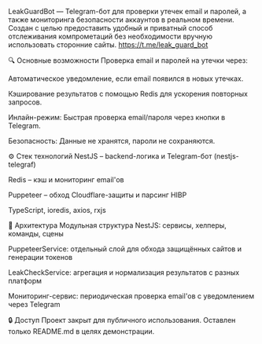 LeakGuardBot — Telegram-бот для проверки утечек email и паролей, а также мониторинга безопасности аккаунтов в реальном времени. Создан с целью предоставить удобный и приватный способ отслеживания компрометаций без необходимости вручную использовать сторонние сайты.
https://t.me/leak_guard_bot

🔍 Основные возможности
Проверка email и паролей на утечки через:

Автоматическое уведомление, если email появился в новых утечках.

Кэширование результатов с помощью Redis для ускорения повторных запросов.

Инлайн-режим: Быстрая проверка email/пароля через кнопки в Telegram.

Безопасность: Данные не хранятся, пароли не сохраняются.

⚙️ Стек технологий
NestJS – backend-логика и Telegram-бот (nestjs-telegraf)

Redis – кэш и мониторинг email'ов

Puppeteer – обход Cloudflare-защиты и парсинг HIBP

TypeScript, ioredis, axios, rxjs

🧠 Архитектура
Модульная структура NestJS: сервисы, хелперы, команды, сцены

PuppeteerService: отдельный слой для обхода защищённых сайтов и генерации токенов

LeakCheckService: агрегация и нормализация результатов с разных платформ

Мониторинг-сервис: периодическая проверка email'ов с уведомлением через Telegram

🔒 Доступ
Проект закрыт для публичного использования. Оставлен только README.md в целях демонстрации.

